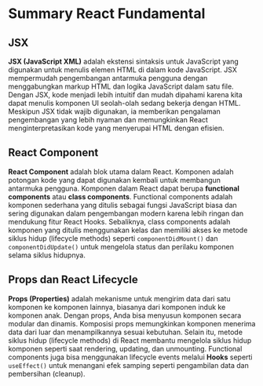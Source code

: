 # Summary React Fundamental

## JSX

**JSX (JavaScript XML)** adalah ekstensi sintaksis untuk JavaScript yang digunakan untuk menulis elemen HTML di dalam kode JavaScript. JSX mempermudah pengembangan antarmuka pengguna dengan menggabungkan markup HTML dan logika JavaScript dalam satu file. Dengan JSX, kode menjadi lebih intuitif dan mudah dipahami karena kita dapat menulis komponen UI seolah-olah sedang bekerja dengan HTML. Meskipun JSX tidak wajib digunakan, ia memberikan pengalaman pengembangan yang lebih nyaman dan memungkinkan React menginterpretasikan kode yang menyerupai HTML dengan efisien.

## React Component

**React Component** adalah blok utama dalam React. Komponen adalah potongan kode yang dapat digunakan kembali untuk membangun antarmuka pengguna. Komponen dalam React dapat berupa **functional components** atau **class components**. Functional components adalah komponen sederhana yang ditulis sebagai fungsi JavaScript biasa dan sering digunakan dalam pengembangan modern karena lebih ringan dan mendukung fitur React Hooks. Sebaliknya, class components adalah komponen yang ditulis menggunakan kelas dan memiliki akses ke metode siklus hidup (lifecycle methods) seperti `componentDidMount()` dan `componentDidUpdate()` untuk mengelola status dan perilaku komponen selama siklus hidupnya.

## Props dan React Lifecycle

**Props (Properties)** adalah mekanisme untuk mengirim data dari satu komponen ke komponen lainnya, biasanya dari komponen induk ke komponen anak. Dengan props, Anda bisa menyusun komponen secara modular dan dinamis. Komposisi props memungkinkan komponen menerima data dari luar dan menampilkannya sesuai kebutuhan. Selain itu, metode siklus hidup (lifecycle methods) di React membantu mengelola siklus hidup komponen seperti saat rendering, updating, dan unmounting. Functional components juga bisa menggunakan lifecycle events melalui **Hooks** seperti `useEffect()` untuk menangani efek samping seperti pengambilan data dan pembersihan (cleanup).

